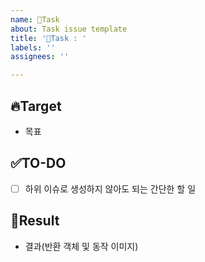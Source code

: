 ```yaml
---
name: 📝Task
about: Task issue template
title: '📝Task : '
labels: ''
assignees: ''

---
```


## 🔥Target
- 목표

## ✅TO-DO
- [ ] 하위 이슈로 생성하지 않아도 되는 간단한 할 일

## 🚀Result
- 결과(반환 객체 및 동작 이미지)
